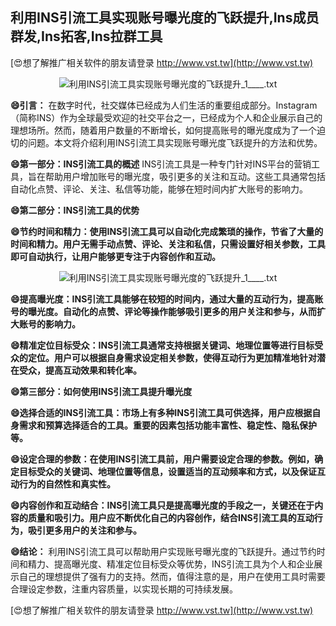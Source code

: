 ## **利用INS引流工具实现账号曝光度的飞跃提升,Ins成员群发,Ins拓客,Ins拉群工具**

[😍想了解推广相关软件的朋友请登录 http://www.vst.tw](http://www.vst.tw)

 <center><img src="https://vst.tw/MP4/tuiguang/png/5.png" alt="利用INS引流工具实现账号曝光度的飞跃提升_1____.txt"></center>

**😄引言：**
在数字时代，社交媒体已经成为人们生活的重要组成部分。Instagram（简称INS）作为全球最受欢迎的社交平台之一，已经成为个人和企业展示自己的理想场所。然而，随着用户数量的不断增长，如何提高账号的曝光度成为了一个迫切的问题。本文将介绍利用INS引流工具实现账号曝光度飞跃提升的方法和优势。

**😄第一部分：INS引流工具的概述**
INS引流工具是一种专门针对INS平台的营销工具，旨在帮助用户增加账号的曝光度，吸引更多的关注和互动。这些工具通常包括自动化点赞、评论、关注、私信等功能，能够在短时间内扩大账号的影响力。

**😄第二部分：INS引流工具的优势**

**😄节约时间和精力：使用INS引流工具可以自动化完成繁琐的操作，节省了大量的时间和精力。用户无需手动点赞、评论、关注和私信，只需设置好相关参数，工具即可自动执行，让用户能够更专注于内容创作和互动。**

 <center><img src="https://vst.tw/MP4/tuiguang/png/4.png" alt="利用INS引流工具实现账号曝光度的飞跃提升_1____.txt"></center>

**😄提高曝光度：INS引流工具能够在较短的时间内，通过大量的互动行为，提高账号的曝光度。自动化的点赞、评论等操作能够吸引更多的用户关注和参与，从而扩大账号的影响力。**

**😄精准定位目标受众：INS引流工具通常支持根据关键词、地理位置等进行目标受众的定位。用户可以根据自身需求设定相关参数，使得互动行为更加精准地针对潜在受众，提高互动效果和转化率。**

**😄第三部分：如何使用INS引流工具提升曝光度**

**😄选择合适的INS引流工具：市场上有多种INS引流工具可供选择，用户应根据自身需求和预算选择适合的工具。重要的因素包括功能丰富性、稳定性、隐私保护等。**

**😄设定合理的参数：在使用INS引流工具前，用户需要设定合理的参数。例如，确定目标受众的关键词、地理位置等信息，设置适当的互动频率和方式，以及保证互动行为的自然性和真实性。**

**😄内容创作和互动结合：INS引流工具只是提高曝光度的手段之一，关键还在于内容的质量和吸引力。用户应不断优化自己的内容创作，结合INS引流工具的互动行为，吸引更多用户的关注和参与。**

**😄结论：**
利用INS引流工具可以帮助用户实现账号曝光度的飞跃提升。通过节约时间和精力、提高曝光度、精准定位目标受众等优势，INS引流工具为个人和企业展示自己的理想提供了强有力的支持。然而，值得注意的是，用户在使用工具时需要合理设定参数，注重内容质量，以实现长期的可持续发展。

[😍想了解推广相关软件的朋友请登录 http://www.vst.tw](http://www.vst.tw)



